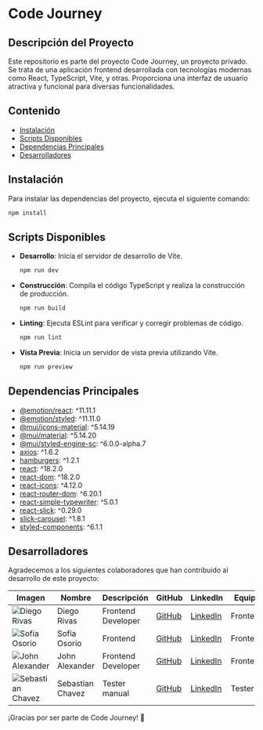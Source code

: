 # Code Journey

## Descripción del Proyecto

Este repositorio es parte del proyecto Code Journey, un proyecto privado. Se trata de una aplicación frontend desarrollada con tecnologías modernas como React, TypeScript, Vite, y otras. Proporciona una interfaz de usuario atractiva y funcional para diversas funcionalidades.

## Contenido

- [Instalación](#instalación)
- [Scripts Disponibles](#scripts-disponibles)
- [Dependencias Principales](#dependencias-principales)
- [Desarrolladores](#desarrolladores)

## Instalación

Para instalar las dependencias del proyecto, ejecuta el siguiente comando:

```bash
npm install
```

## Scripts Disponibles

- **Desarrollo**: Inicia el servidor de desarrollo de Vite.
  ```bash
  npm run dev
  ```

- **Construcción**: Compila el código TypeScript y realiza la construcción de producción.
  ```bash
  npm run build
  ```

- **Linting**: Ejecuta ESLint para verificar y corregir problemas de código.
  ```bash
  npm run lint
  ```

- **Vista Previa**: Inicia un servidor de vista previa utilizando Vite.
  ```bash
  npm run preview
  ```

## Dependencias Principales

- [@emotion/react](https://www.npmjs.com/package/@emotion/react): ^11.11.1
- [@emotion/styled](https://www.npmjs.com/package/@emotion/styled): ^11.11.0
- [@mui/icons-material](https://www.npmjs.com/package/@mui/icons-material): ^5.14.19
- [@mui/material](https://www.npmjs.com/package/@mui/material): ^5.14.20
- [@mui/styled-engine-sc](https://www.npmjs.com/package/@mui/styled-engine-sc): ^6.0.0-alpha.7
- [axios](https://www.npmjs.com/package/axios): ^1.6.2
- [hamburgers](https://www.npmjs.com/package/hamburgers): ^1.2.1
- [react](https://www.npmjs.com/package/react): ^18.2.0
- [react-dom](https://www.npmjs.com/package/react-dom): ^18.2.0
- [react-icons](https://www.npmjs.com/package/react-icons): ^4.12.0
- [react-router-dom](https://www.npmjs.com/package/react-router-dom): ^6.20.1
- [react-simple-typewriter](https://www.npmjs.com/package/react-simple-typewriter): ^5.0.1
- [react-slick](https://www.npmjs.com/package/react-slick): ^0.29.0
- [slick-carousel](https://www.npmjs.com/package/slick-carousel): ^1.8.1
- [styled-components](https://www.npmjs.com/package/styled-components): ^6.1.1

## Desarrolladores

Agradecemos a los siguientes colaboradores que han contribuido al desarrollo de este proyecto:

| Imagen                                   | Nombre            | Descripción           | GitHub                                     | LinkedIn                                              | Equipo    |
| ---------------------------------------- | ------------------ | --------------------- | ------------------------------------------ | ------------------------------------------------------ | --------- |
| ![Diego Rivas](https://github.com/DiegoRivasDev.png) | Diego Rivas        | Frontend Developer    | [GitHub](https://github.com/DiegoRivasDev) | [LinkedIn](https://www.linkedin.com/in/diego-rivas-96215129a/) | Frontend  |
| ![Sofia Osorio](https://github.com/SofiDevO.png) | Sofia Osorio        | Frontend              | [GitHub](https://github.com/SofiDevO)     | [LinkedIn](https://www.linkedin.com/in/sofidev/)         | Frontend  |
| ![John Alexander](https://github.com/cotamo1901.png) | John Alexander      | Frontend Developer    | [GitHub](https://github.com/cotamo1901)  | [LinkedIn](https://www.linkedin.com/in/john-alexander-cotamo-molina-463005144/) | Frontend  |
| ![Sebastian Chavez](https://github.com/sexga.png) | Sebastian Chavez    | Tester manual         | [GitHub](https://github.com/sexga)       | [LinkedIn](https://www.linkedin.com/in/sebastianxgabriel/) | Tester    |

¡Gracias por ser parte de Code Journey! 🚀
